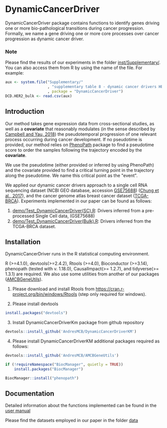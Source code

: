 # DynamicCancerDriver
DynamicCancerDriver package contains functions to identify genes driving one or more bio-pathological transitions during cancer progression. Formally, we name a gene driving one or more core processes over cancer progression as dynamic cancer driver. 
### Note
Please find the results of our experiments in the folder [inst/Supplementary/](inst/Supplementary/). You can also access them from R by using the name of the file. For example:

```R
aux <- system.file("Supplementary/"
                   , "supplementary table 8 - dynamic cancer drivers HER2time(Bulk).csv"
                   , package = "DynamicCancerDriver")
DCD.HER2_bulk <- read.csv(aux)
```

## Introduction 
Our method takes gene expression data from cross-sectional studies,
as well as a **covariate** that reasonably modulates (in the sense described
by [Campbell and Yau, 2018](https://www.nature.com/articles/s41467-018-04696-6)) the pseudotemporal progression of one
relevant process occurring during cancer development. If no pseudotime
is provided, our method relies on [PhenoPath](https://www.bioconductor.org/packages/release/bioc/html/phenopath.html) package 
to find a pseudotime score to order the samples following
the trajectory encoded by the **covariate**. 

We use the pseudotime (either provided or inferred by using PhenoPath) and the covariate provided to
find a critical turning point in the trajectory along the pseudotime. We
name this critical point as the "event".

We applied our dynamic cancer drivers approach to a single cell RNA
sequencing dataset (NCBI GEO database, accession [GSE75688](https://www.ncbi.nlm.nih.gov/geo/query/acc.cgi?acc=GSE75688)) ([Chung
et al., 2017](https://www.nature.com/articles/ncomms15081)), and the cancer genome atlas breast cancer dataset ([TCGA-BRCA](https://portal.gdc.cancer.gov/projects/TCGA-BRCA)).
Experiments implemented in our paper can be found as follows:
1. [demo/Test_DynamicCancerDriver(SC).R](demo/Test_DynamicCancerDriver(SC).R): Drivers inferred from a pre-processed Single Cell data, (GSE75688)
2. [demo/Test_DynamicCancerDriver(Bulk).R](demo/Test_DynamicCancerDriver(Bulk).R): Drivers inferred from the TCGA-BRCA dataset.

## Installation 
DynamicCancerDriver runs in the R statistical computing environment.

R (>=4.1.0), devtools(>=2.4.2), Rtools (>=4.0), Bioconductor (>=3.14), phenopath (tested with v. 1.18.0), CausalImpact(>= 1.2.7), and
 tidyverse(>= 1.3.1) are  required.
We also use some utilities from another of our packages ([AMCBGeneUtils](https://github.com/AndresMCB/AMCBGeneUtils)).

1. Please download and install Rtools from https://cran.r-project.org/bin/windows/Rtools (step only required for windows).

2. Please install devtools 

```R
install.packages("devtools")
```

3. Install DynamicCancerDriverKm package from github repository 
```R
devtools::install_github('AndresMCB/DynamicCancerDriverKM')
```

4. Please install DynamicCancerDriverKM additional packages required as follows: 
```R
devtools::install_github('AndresMCB/AMCBGeneUtils')

if (!requireNamespace("BiocManager", quietly = TRUE))
    install.packages("BiocManager")

BiocManager::install("phenopath")

```
## Documentation 
Detailed information about the functions implemented can be found in the [user manual]()

Please find the datasets employed in our paper in the folder [data](data/)
